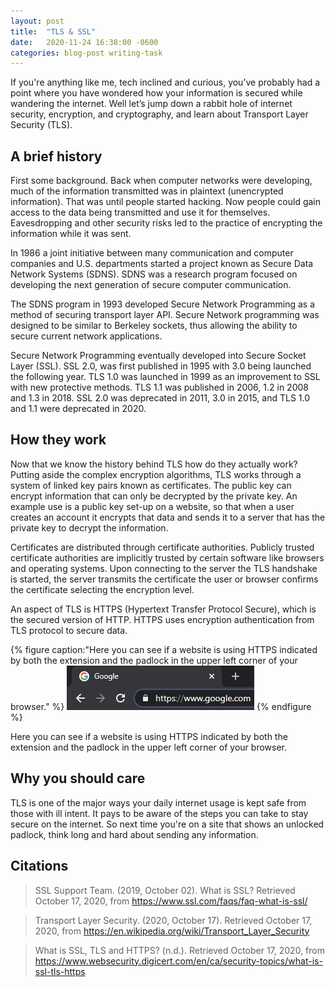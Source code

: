 ```yaml
---
layout: post
title:  "TLS & SSL"
date:   2020-11-24 16:38:00 -0600
categories: blog-post writing-task
---
```


If you're anything like me, tech inclined and curious, you’ve probably had a point where you have wondered how your information is secured while wandering the internet. Well let’s jump down a rabbit hole of internet security, encryption, and cryptography, and learn about Transport Layer Security (TLS).

## A brief history
First some background. Back when computer networks were developing, much of the information transmitted was in plaintext (unencrypted information). That was until people started hacking. Now people could gain access to the data being transmitted and use it for themselves. Eavesdropping and other security risks led to the practice of encrypting the information while it was sent.

In 1986 a joint initiative between many communication and computer companies and U.S. departments started a project known as Secure Data Network Systems (SDNS).  SDNS was a research program focused on developing the next generation of secure computer communication. 

The SDNS program in 1993 developed Secure Network Programming as a method of securing transport layer API. Secure Network programming was designed to be similar to Berkeley sockets, thus allowing the ability to secure current network applications. 

Secure Network Programming eventually developed into Secure Socket Layer (SSL). SSL  2.0, was first published in 1995 with 3.0 being launched the following year. TLS 1.0 was launched in 1999 as an improvement to SSL with new protective methods. TLS 1.1 was published in 2006, 1.2 in 2008 and 1.3 in 2018. SSL 2.0 was deprecated in 2011, 3.0 in 2015, and TLS 1.0 and 1.1 were deprecated in 2020.

## How they work
Now that we know the history behind TLS how do they actually work? Putting aside the complex encryption algorithms, TLS works through a system of linked key pairs known as certificates. The public key can encrypt information that can only be decrypted by the private key. An example use is a public key set-up on a website, so that when a user creates an account it encrypts that data and sends it to a server that has the private key to decrypt the information.

Certificates are distributed through certificate authorities. Publicly trusted certificate authorities are implicitly trusted by certain software like browsers and operating systems. 
Upon connecting to the server the TLS handshake is started, the server transmits the certificate the user or browser confirms the certificate selecting the encryption level.

An aspect of TLS is HTTPS (Hypertext Transfer Protocol Secure), which is the secured version of HTTP. HTTPS uses encryption authentication from TLS protocol to secure data.

{% figure caption:"Here you can see if a website is using HTTPS indicated by both the extension and the padlock in the upper left corner of your browser." %}
![Top-left of search bar](/assets/20-11-24/TLS_HTTPS.png) 
{% endfigure %}

Here you can see if a website is using HTTPS indicated by both the extension and the padlock in the upper left corner of your browser.

## Why you should care
TLS is one of the major ways your daily internet usage is kept safe from those with ill intent. It pays to be aware of the steps you can take to stay secure on the internet. So next time you're on a site that shows an unlocked padlock, think long and hard about sending any information.

## Citations
> SSL Support Team. (2019, October 02). What is SSL? Retrieved October 17, 2020, from https://www.ssl.com/faqs/faq-what-is-ssl/

> Transport Layer Security. (2020, October 17). Retrieved October 17, 2020, from https://en.wikipedia.org/wiki/Transport_Layer_Security

> What is SSL, TLS and HTTPS? (n.d.). Retrieved October 17, 2020, from https://www.websecurity.digicert.com/en/ca/security-topics/what-is-ssl-tls-https